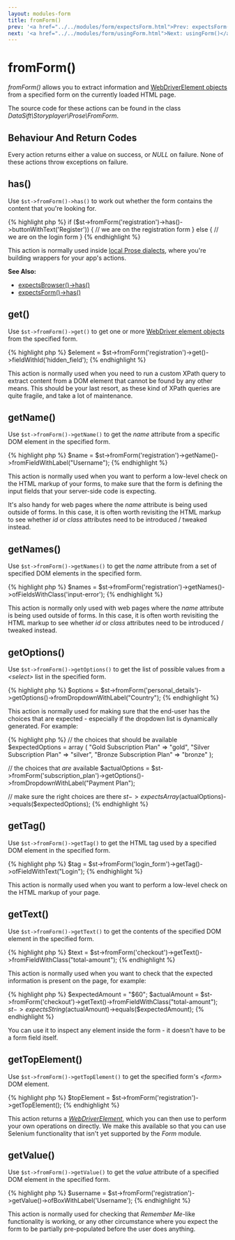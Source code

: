 ```yaml
---
layout: modules-form
title: fromForm()
prev: '<a href="../../modules/form/expectsForm.html">Prev: expectsForm()</a>'
next: '<a href="../../modules/form/usingForm.html">Next: usingForm()</a>'
---
```


# fromForm()

_fromForm()_ allows you to extract information and [WebDriverElement objects](webdriver.html) from a specified form on the currently loaded HTML page.

The source code for these actions can be found in the class _DataSift\Storyplayer\Prose\FromForm_.

## Behaviour And Return Codes

Every action returns either a value on success, or _NULL_ on failure.  None of these actions throw exceptions on failure.

## has()

Use `$st->fromForm()->has()` to work out whether the form contains the content that you're looking for.

{% highlight php %}
if ($st->fromForm('registration')->has()->buttonWithText('Register')) {
	// we are on the registration form
}
else {
	// we are on the login form
}
{% endhighlight %}

This action is normally used inside [local Prose dialects](../../prose/local-dialects.html), where you're building wrappers for your app's actions.

__See Also:__

* [expectsBrowser()->has()](../browser/expectsBrowser.html#has)
* [expectsForm()->has()](expectsForm.html#has)

## get()

Use `$st->fromForm()->get()` to get one or more [WebDriver element objects](webdriver.html#webdriver_elements) from the specified form.

{% highlight php %}
$element = $st->fromForm('registration')->get()->fieldWithId('hidden_field');
{% endhighlight %}

This action is normally used when you need to run a custom XPath query to extract content from a DOM element that cannot be found by any other means.  This should be your last resort, as these kind of XPath queries are quite fragile, and take a lot of maintenance.

## getName()

Use `$st->fromForm()->getName()` to get the _name_ attribute from a specific DOM element in the specified form.

{% highlight php %}
$name = $st->fromForm('registration')->getName()->fromFieldWithLabel("Username");
{% endhighlight %}

This action is normally used when you want to perform a low-level check on the HTML markup of your forms, to make sure that the form is defining the input fields that your server-side code is expecting.

It's also handy for web pages where the _name_ attribute is being used outside of forms.  In this case, it is often worth revisiting the HTML markup to see whether _id_ or _class_ attributes need to be introduced / tweaked instead.

## getNames()

Use `$st->fromForm()->getNames()` to get the _name_ attribute from a set of specified DOM elements in the specified form.

{% highlight php %}
$names = $st->fromForm('registration')->getNames()->ofFieldsWithClass('input-error');
{% endhighlight %}

This action is normally only used with web pages where the _name_ attribute is being used outside of forms.  In this case, it is often worth revisiting the HTML markup to see whether _id_ or _class_ attributes need to be introduced / tweaked instead.

## getOptions()

Use `$st->fromForm()->getOptions()` to get the list of possible values from a _&lt;select&gt;_ list in the specified form.

{% highlight php %}
$options = $st->fromForm('personal_details')->getOptions()->fromDropdownWithLabel("Country");
{% endhighlight %}

This action is normally used for making sure that the end-user has the choices that are expected - especially if the dropdown list is dynamically generated.  For example:

{% highlight php %}
// the choices that should be available
$expectedOptions = array (
	"Gold Subscription Plan" => "gold",
	"Silver Subscription Plan" => "silver",
	"Bronze Subscription Plan" => "bronze"
);

// the choices that *are* available
$actualOptions = $st->fromForm('subscription_plan')->getOptions()->fromDropdownWithLabel("Payment Plan");

// make sure the right choices are there
$st->expectsArray($actualOptions)->equals($expectedOptions);
{% endhighlight %}

## getTag()

Use `$st->fromForm()->getTag()` to get the HTML tag used by a specified DOM element in the specified form.

{% highlight php %}
$tag = $st->fromForm('login_form')->getTag()->ofFieldWithText("Login");
{% endhighlight %}

This action is normally used when you want to perform a low-level check on the HTML markup of your page.

## getText()

Use `$st->fromForm()->getText()` to get the contents of the specified DOM element in the specified form.

{% highlight php %}
$text = $st->fromForm('checkout')->getText()->fromFieldWithClass("total-amount");
{% endhighlight %}

This action is normally used when you want to check that the expected information is present on the page, for example:

{% highlight php %}
$expectedAmount = "$60";
$actualAmount = $st->fromForm('checkout')->getText()->fromFieldWithClass("total-amount");
$st->expectsString($actualAmount)->equals($expectedAmount);
{% endhighlight %}

You can use it to inspect any element inside the form - it doesn't have to be a form field itself.

## getTopElement()

Use `$st->fromForm()->getTopElement()` to get the specified form's _&lt;form&gt;_ DOM element.

{% highlight php %}
$topElement = $st->fromForm('registration')->getTopElement();
{% endhighlight %}

This action returns a _[WebDriverElement](webdriver.html)_, which you can then use to perform your own operations on directly.  We make this available so that you can use Selenium functionality that isn't yet supported by the _Form_ module.

## getValue()

Use `$st->fromForm()->getValue()` to get the _value_ attribute of a specified DOM element in the specified form.

{% highlight php %}
$username = $st->fromForm('registration')->getValue()->ofBoxWithLabel('Username');
{% endhighlight %}

This action is normally used for checking that _Remember Me_-like functionality is working, or any other circumstance where you expect the form to be partially pre-populated before the user does anything.